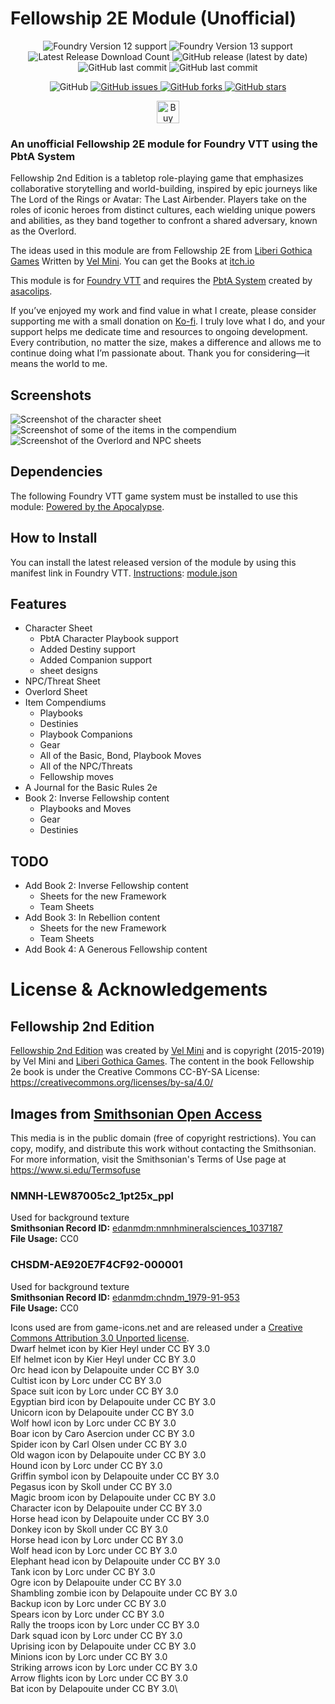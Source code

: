 # Fellowship 2E Module (Unofficial)

<p align="center">
    <img alt="Foundry Version 12 support" src="https://img.shields.io/badge/Foundry-v12-informational">
    <img alt="Foundry Version 13 support" src="https://img.shields.io/badge/Foundry-v13-informational">
    <img alt="Latest Release Download Count" src="https://img.shields.io/github/downloads/philote/fellowship-pbta/latest/total"> 
    <img alt="GitHub release (latest by date)" src="https://img.shields.io/github/v/release/philote/fellowship-pbta"> 
    <img alt="GitHub last commit" src="https://img.shields.io/github/last-commit/philote/fellowship-pbta">
    <img alt="GitHub last commit" src="https://img.shields.io/github/last-commit/philote/fellowship-pbta">
</p>
<p align="center">
    <img alt="GitHub" src="https://img.shields.io/github/license/philote/fellowship-pbta"> 
    <a href="https://github.com/philote/fellowship-pbta/issues">
        <img alt="GitHub issues" src="https://img.shields.io/github/issues/philote/fellowship-pbta">
    </a> 
    <a href="https://github.com/philote/fellowship-pbta/network">
        <img alt="GitHub forks" src="https://img.shields.io/github/forks/philote/fellowship-pbta">
    </a> 
    <a href="https://github.com/philote/fellowship-pbta/stargazers">
        <img alt="GitHub stars" src="https://img.shields.io/github/stars/philote/fellowship-pbta">
    </a>
</p>
<p align="center">
   	<a href='https://ko-fi.com/G2G3I91JQ' target='_blank'>
        <img height='36' style='border:0px;height:36px;' src='https://storage.ko-fi.com/cdn/kofi3.png?v=6' border='0' alt='Buy Me a Coffee' />
    </a>
</p>

### An unofficial Fellowship 2E module for Foundry VTT using the PbtA System
Fellowship 2nd Edition is a tabletop role-playing game that emphasizes collaborative storytelling and world-building, inspired by epic journeys like The Lord of the Rings or Avatar: The Last Airbender. Players take on the roles of iconic heroes from distinct cultures, each wielding unique powers and abilities, as they band together to confront a shared adversary, known as the Overlord.

The ideas used in this module are from Fellowship 2E from [Liberi Gothica Games](https://liberigothica.itch.io/) Written by [Vel Mini](https://bsky.app/profile/velimini.bsky.social). You can get the Books at [itch.io](https://liberigothica.itch.io/fellowship-a-tabletop-adventure-game)

This module is for [Foundry VTT](https://foundryvtt.com/) and requires the [PbtA System](https://github.com/asacolips-projects/pbta) created by [asacolips](https://github.com/asacolips).

If you’ve enjoyed my work and find value in what I create, please consider supporting me with a small donation on [Ko-fi](https://ko-fi.com/G2G3I91JQ). I truly love what I do, and your support helps me dedicate time and resources to ongoing development. Every contribution, no matter the size, makes a difference and allows me to continue doing what I’m passionate about. Thank you for considering—it means the world to me.

## Screenshots
![Screenshot of the character sheet](assets/screenshot.webp)
![Screenshot of some of the items in the compendium](assets/screenshot2.webp)
![Screenshot of the Overlord and NPC sheets](assets/screenshot3.webp)

## Dependencies
The following Foundry VTT game system must be installed to use this module: [Powered by the Apocalypse](https://foundryvtt.com/packages/pbta).

## How to Install
You can install the latest released version of the module by using this manifest link in Foundry VTT. [Instructions](https://foundryvtt.com/article/tutorial/): [module.json](https://github.com/philote/fellowship-pbta/releases/latest/download/module.json)

## Features
- Character Sheet
    - PbtA Character Playbook support
    - Added Destiny support
    - Added Companion support
    - sheet designs
- NPC/Threat Sheet 
- Overlord Sheet
- Item Compendiums
    - Playbooks
    - Destinies
    - Playbook Companions
    - Gear
    - All of the Basic, Bond, Playbook Moves
    - All of the NPC/Threats
    - Fellowship moves
- A Journal for the Basic Rules 2e
- Book 2: Inverse Fellowship content
    - Playbooks and Moves
    - Gear
    - Destinies

## TODO
- Add Book 2: Inverse Fellowship content
    - Sheets for the new Framework
    - Team Sheets
- Add Book 3: In Rebellion content
    - Sheets for the new Framework
    - Team Sheets
- Add Book 4: A Generous Fellowship content

# License & Acknowledgements
## Fellowship 2nd Edition
[Fellowship 2nd Edition](https://liberigothica.itch.io/fellowship-a-tabletop-adventure-game) was created by [Vel Mini](@velimini.bsky.social) and is copyright (2015-2019) by Vel Mini and [Liberi Gothica Games](https://liberigothica.itch.io/). The content in the book Fellowship 2e book is under the Creative Commons CC-BY-SA License:
https://creativecommons.org/licenses/by-sa/4.0/

## Images from [Smithsonian Open Access](https://www.si.edu/openaccess)
This media is in the public domain (free of copyright restrictions). You can copy, modify, and distribute this work without contacting the Smithsonian. For more information, visit the Smithsonian's Terms of Use page at https://www.si.edu/Termsofuse

### NMNH-LEW87005c2_1pt25x_ppl
Used for background texture \
__Smithsonian Record ID:__ [edanmdm:nmnhmineralsciences_1037187](http://n2t.net/ark:/65665/35c1f77f0-7b52-49cf-b86c-84d9a1fe725d) \
__File Usage:__ CC0

### CHSDM-AE920E7F4CF92-000001
Used for background texture \
__Smithsonian Record ID:__ [edanmdm:chndm_1979-91-953](http://n2t.net/ark:/65665/kq4d02a3c84-a1ad-451b-963b-208517d7d8aa) \
__File Usage:__ CC0

Icons used are from game-icons.net and are released under a [Creative Commons Attribution 3.0 Unported license](http://creativecommons.org/licenses/by/3.0/).\
Dwarf helmet icon by Kier Heyl under CC BY 3.0\
Elf helmet icon by Kier Heyl under CC BY 3.0\
Orc head icon by Delapouite under CC BY 3.0\
Cultist icon by Lorc under CC BY 3.0\
Space suit icon by Lorc under CC BY 3.0\
Egyptian bird icon by Delapouite under CC BY 3.0\
Unicorn icon by Delapouite under CC BY 3.0\
Wolf howl icon by Lorc under CC BY 3.0\
Boar icon by Caro Asercion under CC BY 3.0\
Spider icon by Carl Olsen under CC BY 3.0\
Old wagon icon by Delapouite under CC BY 3.0\
Hound icon by Lorc under CC BY 3.0\
Griffin symbol icon by Delapouite under CC BY 3.0\
Pegasus icon by Skoll under CC BY 3.0\
Magic broom icon by Delapouite under CC BY 3.0\
Character icon by Delapouite under CC BY 3.0\
Horse head icon by Delapouite under CC BY 3.0\
Donkey icon by Skoll under CC BY 3.0\
Horse head icon by Lorc under CC BY 3.0\
Wolf head icon by Lorc under CC BY 3.0\
Elephant head icon by Delapouite under CC BY 3.0\
Tank icon by Lorc under CC BY 3.0\
Ogre icon by Delapouite under CC BY 3.0\
Shambling zombie icon by Delapouite under CC BY 3.0\
Backup icon by Lorc under CC BY 3.0\
Spears icon by Lorc under CC BY 3.0\
Rally the troops icon by Lorc under CC BY 3.0\
Dark squad icon by Lorc under CC BY 3.0\
Uprising icon by Delapouite under CC BY 3.0\
Minions icon by Lorc under CC BY 3.0\
Striking arrows icon by Lorc under CC BY 3.0\
Arrow flights icon by Lorc under CC BY 3.0\
Bat icon by Delapouite under CC BY 3.0\
